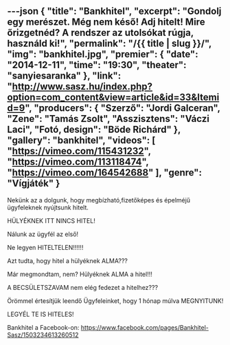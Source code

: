 ---json
{
    "title": "Bankhitel",
    "excerpt": "Gondolj egy merészet. Még nem késő! Adj hitelt! Mire őrizgetnéd? A rendszer az utolsókat rúgja, használd ki!",
    "permalink": "/{{ title | slug }}/",
    "img": "bankhitel.jpg",
    "premier": {
        "date": "2014-12-11",
        "time": "19:30",
        "theater": "sanyiesaranka"
    },
    "link": "http://www.sasz.hu/index.php?option=com_content&view=article&id=33&Itemid=9",
    "producers": {
        "Szerző": "Jordi Galceran",
        "Zene": "Tamás Zsolt",
        "Asszisztens": "Váczi Laci",
        "Fotó, design": "Böde Richárd"
    },
    "gallery": "bankhitel",
    "videos": [
        "https://vimeo.com/115431232",
        "https://vimeo.com/113118474",
        "https://vimeo.com/164542688"
    ],
    "genre": "Vígjáték"
}
---

Nekünk az a dolgunk, hogy megbízható,fizetőképes és épelméjű ügyfeleknek nyújtsunk hitelt.

HÜLYÉKNEK ITT NINCS HITEL!

Nálunk az ügyfél az első!

Ne legyen HITELTELEN!!!!!!

Azt tudta, hogy hitel a hülyéknek ALMA???

Már megmondtam, nem? Hülyéknek ALMA a hitel!!!

A BECSÜLETSZAVAM nem elég fedezet a hitelhez???

Örömmel értesítjük leendő Ügyfeleinket, hogy 1 hónap múlva MEGNYITUNK!

LEGYÉL TE IS HITELES!

Bankhitel a Facebook-on:
https://www.facebook.com/pages/Bankhitel-Sasz/1503234613260512